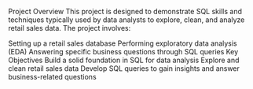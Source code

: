Project Overview
This project is designed to demonstrate SQL skills and techniques typically used by data analysts to explore, clean, and analyze retail sales data. The project involves:

Setting up a retail sales database
Performing exploratory data analysis (EDA)
Answering specific business questions through SQL queries
Key Objectives
Build a solid foundation in SQL for data analysis
Explore and clean retail sales data
Develop SQL queries to gain insights and answer business-related questions
